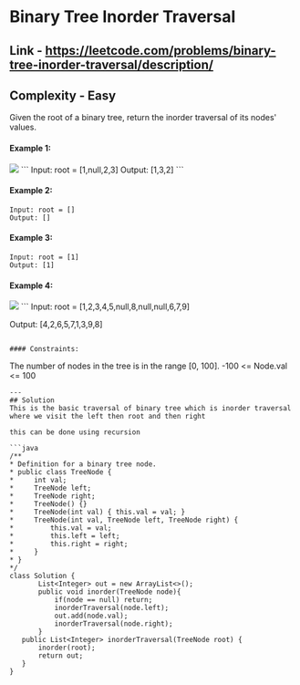 # Binary Tree Inorder Traversal

## Link - https://leetcode.com/problems/binary-tree-inorder-traversal/description/

## Complexity - Easy

Given the root of a binary tree, return the inorder traversal of its nodes' values.

 

#### Example 1:

<img src = "https://assets.leetcode.com/uploads/2020/09/15/inorder_1.jpg"/>
```
Input: root = [1,null,2,3]
Output: [1,3,2]
```

#### Example 2:
```
Input: root = []
Output: []
```

#### Example 3:

```
Input: root = [1]
Output: [1]
 ```
#### Example 4:
<img src="https://assets.leetcode.com/uploads/2024/08/29/tree_2.png" />
```
Input: root = [1,2,3,4,5,null,8,null,null,6,7,9]

Output: [4,2,6,5,7,1,3,9,8]
```

#### Constraints:
```
The number of nodes in the tree is in the range [0, 100].
-100 <= Node.val <= 100
 ```
---
## Solution
This is the basic traversal of binary tree which is inorder traversal where we visit the left then root and then right

this can be done using recursion

```java
/**
 * Definition for a binary tree node.
 * public class TreeNode {
 *     int val;
 *     TreeNode left;
 *     TreeNode right;
 *     TreeNode() {}
 *     TreeNode(int val) { this.val = val; }
 *     TreeNode(int val, TreeNode left, TreeNode right) {
 *         this.val = val;
 *         this.left = left;
 *         this.right = right;
 *     }
 * }
 */
class Solution {
        List<Integer> out = new ArrayList<>();
        public void inorder(TreeNode node){
            if(node == null) return;
            inorderTraversal(node.left);
            out.add(node.val);
            inorderTraversal(node.right);
        }
    public List<Integer> inorderTraversal(TreeNode root) {
        inorder(root);
        return out;
    }
}
```


